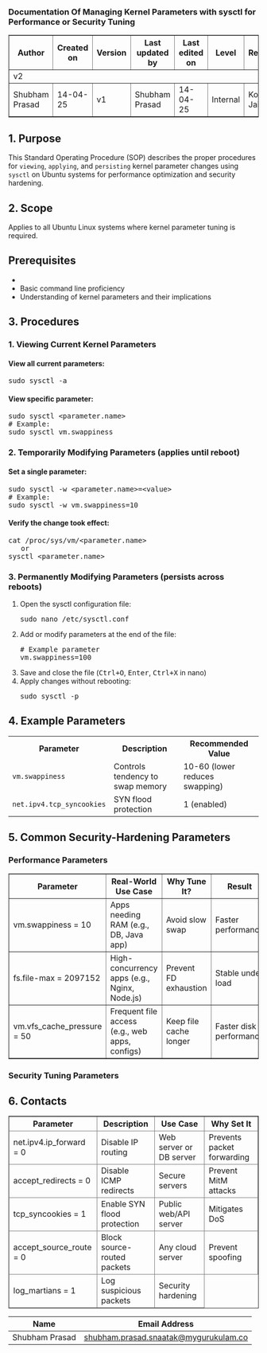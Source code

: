 <div align="left">
  
  <h3>Documentation Of Managing Kernel Parameters with sysctl for Performance or Security Tuning</h3>
</div>

<table border="1" cellpadding="5" cellspacing="0">
  <thead>
    <tr>
      <th>Author</th>
      <th>Created on</th>
      <th>Version</th>
      <th>Last updated by</th>
      <th>Last edited on</th>
      <th>Level</th>
      <th>Reviewer</th>
    </tr>
  </thead>
  <tbody>
    <tr>
      <td colspan="7">v2</td>
    </tr>
    <tr>
      <td>Shubham Prasad</td>
      <td>14-04-25</td>
      <td>v1</td>
      <td>Shubham Prasad</td>
      <td>14-04-25</td>
      <td>Internal</td>
      <td>Komal Jaiswal</td>
    </tr>
  </tbody>
</table>


<h2>1. Purpose</h2>
<p>This Standard Operating Procedure (SOP) describes the proper procedures for <code>viewing</code>, <code>applying</code>, and <code>persisting</code> kernel parameter changes using <code>sysctl</code> on Ubuntu systems for performance optimization and security hardening.</p>

<h2>2. Scope</h2>
<p>Applies to all Ubuntu Linux systems where kernel parameter tuning is required.</p>

<h2> Prerequisites</h2>
<ul>
  <li><Administrative/sudo privileges</li>
  <li>Basic command line proficiency</li>
  <li>Understanding of kernel parameters and their implications</li>
</ul>

<h2>3. Procedures</h2>

<h3>1. Viewing Current Kernel Parameters</h3>

<h4>View all current parameters:</h4>
<div class="highlight highlight-source-shell">
<pre>sudo sysctl -a</pre>
</div>

<h4>View specific parameter:</h4>
<div class="highlight highlight-source-shell">
<pre>sudo sysctl &lt;parameter.name&gt;
# Example:
sudo sysctl vm.swappiness</pre>
</div>

<h3>2. Temporarily Modifying Parameters (applies until reboot)</h3>

<h4>Set a single parameter:</h4>
<div class="highlight highlight-source-shell">
<pre>sudo sysctl -w &lt;parameter.name&gt;=&lt;value&gt;
# Example:
sudo sysctl -w vm.swappiness=10</pre>
</div>

<h4>Verify the change took effect:</h4>
<div class="highlight highlight-source-shell">
<pre>cat /proc/sys/vm/&lt;parameter.name&gt;
   or 
sysctl &lt;parameter.name&gt;</pre>
</div>

<h3>3. Permanently Modifying Parameters (persists across reboots)</h3>

<ol>
  <li>Open the sysctl configuration file:
    <div class="highlight highlight-source-shell">
    <pre>sudo nano /etc/sysctl.conf</pre>
    </div>
  </li>
  
  <li>Add or modify parameters at the end of the file:
    <div class="highlight highlight-source-shell">
    <pre># Example parameter
vm.swappiness=100</pre>
    </div>
  </li>
  
  <li>Save and close the file (<kbd>Ctrl+O</kbd>, <kbd>Enter</kbd>, <kbd>Ctrl+X</kbd> in nano)</li>
  
  <li>Apply changes without rebooting:
    <div class="highlight highlight-source-shell">
    <pre>sudo sysctl -p</pre>
    </div>
  </li>
</ol>

<h2>4. Example Parameters</h2>
<table>
  <tr>
    <th>Parameter</th>
    <th>Description</th>
    <th>Recommended Value</th>
  </tr>
  <tr>
    <td><code>vm.swappiness</code></td>
    <td>Controls tendency to swap memory</td>
    <td>10-60 (lower reduces swapping)</td>
  </tr>
  <tr>
    <td><code>net.ipv4.tcp_syncookies</code></td>
    <td>SYN flood protection</td>
    <td>1 (enabled)</td>
  </tr>
</table>

<h2>5. Common Security-Hardening Parameters</h2>

<h3>Performance Parameters</h3>
<table border="1" cellpadding="5" cellspacing="0">
  <thead>
    <tr>
      <th>Parameter</th>
      <th>Real-World Use Case</th>
      <th>Why Tune It?</th>
      <th>Result</th>
    </tr>
  </thead>
  <tbody>
    <tr>
      <td>vm.swappiness = 10</td>
      <td>Apps needing RAM (e.g., DB, Java app)</td>
      <td>Avoid slow swap</td>
      <td>Faster performance</td>
    </tr>
    <tr>
      <td>fs.file-max = 2097152</td>
      <td>High-concurrency apps (e.g., Nginx, Node.js)</td>
      <td>Prevent FD exhaustion</td>
      <td>Stable under load</td>
    </tr>
    <tr>
      <td>vm.vfs_cache_pressure = 50</td>
      <td>Frequent file access (e.g., web apps, configs)</td>
      <td>Keep file cache longer</td>
      <td>Faster disk performance</td>
    </tr>
  </tbody>
</table>

<h3>Security Tuning Parameters</h3>
<table border="1" cellpadding="5" cellspacing="0">
  <thead>
    <tr>
      <th>Parameter</th>
      <th>Description</th>
      <th>Use Case</th>
      <th>Why Set It</th>
    <tr>
      <td>net.ipv4.ip_forward = 0</td>
      <td>Disable IP routing</td>
      <td>Web server or DB server</td>
      <td>Prevents packet forwarding</td>
    </tr>
    <tr>
      <td>accept_redirects = 0</td>
      <td>Disable ICMP redirects</td>
      <td>Secure servers</td>
      <td>Prevent MitM attacks</td>
    </tr>
    <tr>
      <td>tcp_syncookies = 1</td>
      <td>Enable SYN flood protection</td>
      <td>Public web/API server</td>
      <td>Mitigates DoS</td>
    </tr>
    <tr>
      <td>accept_source_route = 0</td>
      <td>Block source-routed packets</td>
      <td>Any cloud server</td>
      <td>Prevent spoofing</td>
    </tr>
    <tr>
      <td>log_martians = 1</td>
      <td>Log suspicious packets</td>
      <td>Security hardening</td>
        </tr>
  </thead>
  <tbody>
      
 
<h2>6. Contacts</h2>
 <table>
  <thead>
    <tr>
      <th>Name</th>
      <th>Email Address</th>
    </tr>
  </thead>
  <tbody>
    <tr>
      <td>Shubham Prasad</td>
      <td><a href="mailto:shubham.prasad.snaatak@mygurukulam.co">shubham.prasad.snaatak@mygurukulam.co</a></td>
    </tr>
  </tbody>
</table>


